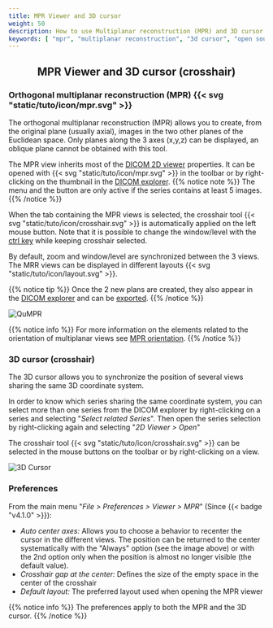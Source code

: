 ```yaml
---
title: MPR Viewer and 3D cursor
weight: 50
description: How to use Multiplanar reconstruction (MPR) and 3D cursor (crosshair)
keywords: [ "mpr", "multiplanar reconstruction", "3d cursor", "open source dicom viewer" ]
---
```


## <center>MPR Viewer and 3D cursor (crosshair)</center>

### Orthogonal multiplanar reconstruction (MPR) {{< svg "static/tuto/icon/mpr.svg" >}}

The orthogonal multiplanar reconstruction (MPR) allows you to create, from the original plane (usually axial), images in the two other planes of the Euclidean space. Only planes along the 3 axes (x,y,z) can be displayed, an oblique plane cannot be obtained with this tool.

The MPR view inherits most of the [DICOM 2D viewer](../dicom-2d-viewer) properties. It can be opened with {{< svg "static/tuto/icon/mpr.svg" >}} in the toolbar or by right-clicking on the thumbnail in the [DICOM explorer](../dicom-explorer/).
{{% notice note %}}
The menu and the button are only active if the series contains at least 5 images.
{{% /notice %}}

When the tab containing the MPR views is selected, the crosshair tool {{< svg "static/tuto/icon/crosshair.svg" >}} is automatically applied on the left mouse button. Note that it is possible to change the window/level with the [ctrl key](../../basics/shortcuts/) while keeping crosshair selected.

By default, zoom and window/level are synchronized between the 3 views. The MRR views can be displayed in different layouts {{< svg "static/tuto/icon/layout.svg" >}}.

{{% notice tip %}}
Once the 2 new plans are created, they also appear in the [DICOM explorer](../dicom-explorer/) and can be [exported](../dicom-export/#dicom-export).
{{% /notice %}}

![QuMPR](/tuto/mpr.jpg?classes=shadow)
<br>

{{% notice info %}}
For more information on the elements related to the orientation of multiplanar views see [MPR orientation](../image-orientation/#orientation-in-2d-multiplanar-reconstruction-mpr).
{{% /notice %}}

### 3D cursor (crosshair)

The 3D cursor allows you to synchronize the position of several views sharing the same 3D coordinate system.

In order to know which series sharing the same coordinate system, you can select more than one series from the DICOM explorer by right-clicking on a series and selecting "_Select related Series_". Then open the series selection by right-clicking again and selecting "_2D Viewer > Open_"

The crosshair tool {{< svg "static/tuto/icon/crosshair.svg" >}} can be selected in the mouse buttons on the toolbar or by right-clicking on a view.

![3D Cursor](/tuto/3d-cursor.jpg?classes=shadow)
<br>

### Preferences

From the main menu "_File > Preferences > Viewer > MPR_" (Since {{< badge "v4.1.0" >}}):

* _Auto center axes:_ Allows you to choose a behavior to recenter the cursor in the different views. The position can be returned to the center systematically with the "Always" option (see the image above) or with the 2nd option only when the position is almost no longer visible (the default value).
* _Crosshair gap at the center:_ Defines the size of the empty space in the center of the crosshair
* _Default layout:_ The preferred layout used when opening the MPR viewer

{{% notice info %}}
The preferences apply to both the MPR and the 3D cursor.
{{% /notice %}}